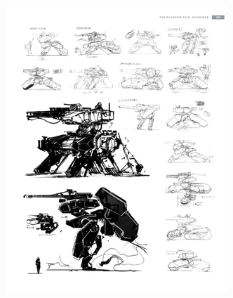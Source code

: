 <img src="https://github.com/anovicenko74/anovicenko74/blob/main/QARqEw_BSkE.jpg" alt="Mokkapps GitHub README header image">
